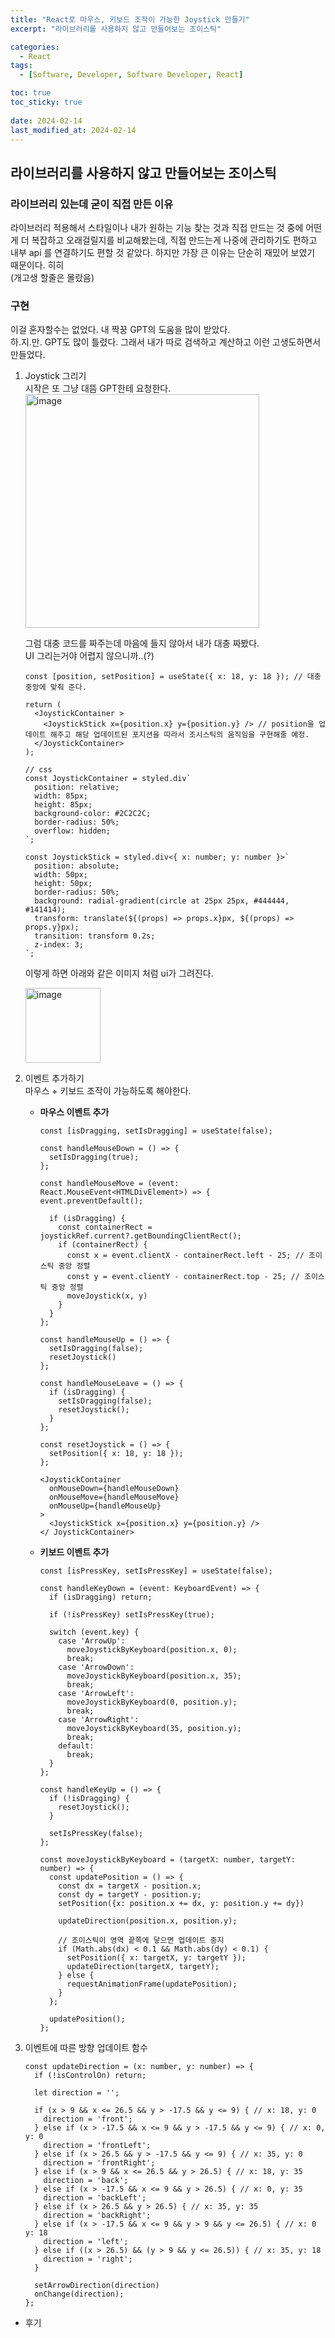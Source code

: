 ```yaml
---
title: "React로 마우스, 키보드 조작이 가능한 Joystick 만들기"
excerpt: "라이브러리를 사용하지 않고 만들어보는 조이스틱"

categories:
  - React
tags:
  - [Software, Developer, Software Developer, React]

toc: true
toc_sticky: true
 
date: 2024-02-14
last_modified_at: 2024-02-14
---
```


## 라이브러리를 사용하지 않고 만들어보는 조이스틱

### 라이브러리 있는데 굳이 직접 만든 이유
라이브러리 적용해서 스타일이나 내가 원하는 기능 찾는 것과 직접 만드는 것 중에 어떤게 더 복잡하고 오래걸릴지를 비교해봤는데, 직접 만드는게 나중에 관리하기도 편하고 내부 api 를 연결하기도 편할 것 같았다. 하지만 가장 큰 이유는 단순히 재밌어 보였기 때문이다. 히히    
(개고생 할줄은 몰랐음)     

### 구현
이걸 혼자할수는 없었다. 내 짝꿍 GPT의 도움을 많이 받았다.    
하.지.만. GPT도 많이 틀렸다. 그래서 내가 따로 검색하고 계산하고 이런 고생도하면서 만들었다.

1. Joystick 그리기     
    시작은 또 그냥 대뜸 GPT한테 요청한다.     
    <img width="374" alt="image" src="https://github.com/sunmerrr/sunmerrr.github.io/assets/65106740/20c3643a-5272-487f-b329-2a7c8cc55232">
        
    그럼 대충 코드를 짜주는데 마음에 들지 않아서 내가 대충 짜봤다.    
    UI 그리는거야 어렵지 않으니까..(?)     
    ```tsx
    const [position, setPosition] = useState({ x: 18, y: 18 }); // 대충 중앙에 맞춰 준다. 

    return (
      <JoystickContainer >
        <JoystickStick x={position.x} y={position.y} /> // position을 업데이트 해주고 해당 업데이트된 포지션을 따라서 조시스틱의 움직임을 구현해줄 예정.
      </JoystickContainer>
    );

    // css
    const JoystickContainer = styled.div`
      position: relative;
      width: 85px;
      height: 85px;
      background-color: #2C2C2C;
      border-radius: 50%;
      overflow: hidden;
    `;

    const JoystickStick = styled.div<{ x: number; y: number }>`
      position: absolute;
      width: 50px;
      height: 50px;
      border-radius: 50%;
      background: radial-gradient(circle at 25px 25px, #444444, #141414);
      transform: translate(${(props) => props.x}px, ${(props) => props.y}px);
      transition: transform 0.2s;
      z-index: 3;
    `;
    ```

    이렇게 하면 아래와 같은 이미지 처럼 ui가 그려진다.

    <img width="120" alt="image" src="https://github.com/sunmerrr/sunmerrr.github.io/assets/65106740/7a0570f1-9e0e-4bab-955c-50544f4bcdab">

1. 이벤트 추가하기    
    마우스 + 키보드 조작이 가능하도록 해야한다.
    - **마우스 이벤트 추가**
      ```tsx
      const [isDragging, setIsDragging] = useState(false);

      const handleMouseDown = () => {
        setIsDragging(true);
      };

      const handleMouseMove = (event: React.MouseEvent<HTMLDivElement>) => {
      event.preventDefault();

        if (isDragging) {
          const containerRect = joystickRef.current?.getBoundingClientRect();
          if (containerRect) {
            const x = event.clientX - containerRect.left - 25; // 조이스틱 중앙 정렬
            const y = event.clientY - containerRect.top - 25; // 조이스틱 중앙 정렬
            moveJoystick(x, y)
          }
        } 
      };

      const handleMouseUp = () => {
        setIsDragging(false);
        resetJoystick()
      };

      const handleMouseLeave = () => {
        if (isDragging) {
          setIsDragging(false);
          resetJoystick();
        }
      };

      const resetJoystick = () => {
        setPosition({ x: 18, y: 18 });
      };

      <JoystickContainer
        onMouseDown={handleMouseDown}
        onMouseMove={handleMouseMove}
        onMouseUp={handleMouseUp}
      >
        <JoystickStick x={position.x} y={position.y} />
      </ JoystickContainer>
      ```
    
    - **키보드 이벤트 추가**
      ```tsx
      const [isPressKey, setIsPressKey] = useState(false);

      const handleKeyDown = (event: KeyboardEvent) => {
        if (isDragging) return; 

        if (!isPressKey) setIsPressKey(true);

        switch (event.key) {
          case 'ArrowUp':
            moveJoystickByKeyboard(position.x, 0);
            break;
          case 'ArrowDown':
            moveJoystickByKeyboard(position.x, 35);
            break;
          case 'ArrowLeft':
            moveJoystickByKeyboard(0, position.y);
            break;
          case 'ArrowRight':
            moveJoystickByKeyboard(35, position.y);
            break;
          default:
            break;
        }
      };

      const handleKeyUp = () => {
        if (!isDragging) {
          resetJoystick();
        }

        setIsPressKey(false);
      };

      const moveJoystickByKeyboard = (targetX: number, targetY: number) => {
        const updatePosition = () => {
          const dx = targetX - position.x;
          const dy = targetY - position.y;
          setPosition({x: position.x += dx, y: position.y += dy})
          
          updateDirection(position.x, position.y);

          // 조이스틱이 영역 끝쪽에 닿으면 업데이트 중지
          if (Math.abs(dx) < 0.1 && Math.abs(dy) < 0.1) {
            setPosition({ x: targetX, y: targetY });
            updateDirection(targetX, targetY);
          } else {
            requestAnimationFrame(updatePosition);
          }
        };

        updatePosition();
      };
      ```

1. 이벤트에 따른 방향 업데이트 함수
    ```tsx
    const updateDirection = (x: number, y: number) => {
      if (!isControlOn) return;
      
      let direction = '';

      if (x > 9 && x <= 26.5 && y > -17.5 && y <= 9) { // x: 18, y: 0
        direction = 'front';
      } else if (x > -17.5 && x <= 9 && y > -17.5 && y <= 9) { // x: 0, y: 0
        direction = 'frontLeft';
      } else if (x > 26.5 && y > -17.5 && y <= 9) { // x: 35, y: 0
        direction = 'frontRight';
      } else if (x > 9 && x <= 26.5 && y > 26.5) { // x: 18, y: 35
        direction = 'back';
      } else if (x > -17.5 && x <= 9 && y > 26.5) { // x: 0, y: 35
        direction = 'backLeft';
      } else if (x > 26.5 && y > 26.5) { // x: 35, y: 35
        direction = 'backRight';
      } else if (x > -17.5 && x <= 9 && y > 9 && y <= 26.5) { // x: 0 y: 18
        direction = 'left';
      } else if ((x > 26.5) && (y > 9 && y <= 26.5)) { // x: 35, y: 18
        direction = 'right';
      }

      setArrowDirection(direction)
      onChange(direction);
    };
    ```


- 후기